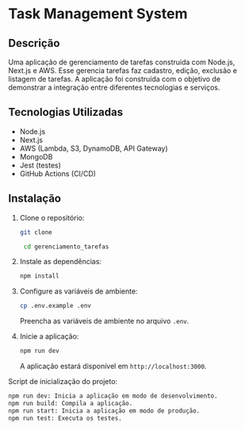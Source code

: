 # Task Management System

## Descrição
Uma aplicação de gerenciamento de tarefas construída com Node.js, Next.js e AWS.
Esse gerencia tarefas faz cadastro, edição, exclusão e listagem de tarefas.
A aplicação foi construída com o objetivo de demonstrar a integração entre diferentes tecnologias e serviços.

## Tecnologias Utilizadas
- Node.js
- Next.js
- AWS (Lambda, S3, DynamoDB, API Gateway)
- MongoDB
- Jest (testes)
- GitHub Actions (CI/CD)

## Instalação
1. Clone o repositório:
   ```bash
   git clone 

    cd gerenciamento_tarefas
    ```

2. Instale as dependências:
    ```bash
    npm install
    ```
3. Configure as variáveis de ambiente:
    ```bash
    cp .env.example .env
    ```
    Preencha as variáveis de ambiente no arquivo `.env`.

4. Inicie a aplicação:
    ```bash
    npm run dev
    ```
    A aplicação estará disponível em `http://localhost:3000`.

Script de inicialização do projeto:
```bash
npm run dev: Inicia a aplicação em modo de desenvolvimento.
npm run build: Compila a aplicação.
npm run start: Inicia a aplicação em modo de produção.
npm run test: Executa os testes.
```


